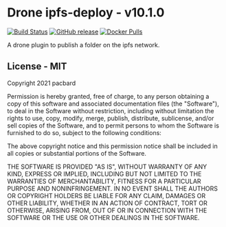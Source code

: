 # Drone ipfs-deploy - v10.1.0

[![Build Status](https://img.shields.io/drone/build/pacbard/drone-ipfs-deploy?logo=drone&server=https%3A%2F%2Fdrone.pacbard.duckdns.org)](https://drone.pacbard.duckdns.org/pacbard/drone-ipfs-deploy/)
[![GitHub release](https://img.shields.io/github/release/pacbard/drone-ipfs-deploy.svg?logo=github)](https://github.com/pacbard/drone-ipfs-deploy/releases/latest)
[![Docker Pulls](https://img.shields.io/docker/pulls/pacbard/ipfs-deploy?logo=docker)](https://hub.docker.com/repository/docker/pacbard/ipfs-deploy)

A drone plugin to publish a folder on the ipfs network.

## License - MIT

Copyright 2021 pacbard

Permission is hereby granted, free of charge, to any person obtaining a copy of this software and associated documentation files (the "Software"), to deal in the Software without restriction, including without limitation the rights to use, copy, modify, merge, publish, distribute, sublicense, and/or sell copies of the Software, and to permit persons to whom the Software is furnished to do so, subject to the following conditions:

The above copyright notice and this permission notice shall be included in all copies or substantial portions of the Software.

THE SOFTWARE IS PROVIDED "AS IS", WITHOUT WARRANTY OF ANY KIND, EXPRESS OR IMPLIED, INCLUDING BUT NOT LIMITED TO THE WARRANTIES OF MERCHANTABILITY, FITNESS FOR A PARTICULAR PURPOSE AND NONINFRINGEMENT. IN NO EVENT SHALL THE AUTHORS OR COPYRIGHT HOLDERS BE LIABLE FOR ANY CLAIM, DAMAGES OR OTHER LIABILITY, WHETHER IN AN ACTION OF CONTRACT, TORT OR OTHERWISE, ARISING FROM, OUT OF OR IN CONNECTION WITH THE SOFTWARE OR THE USE OR OTHER DEALINGS IN THE SOFTWARE.
